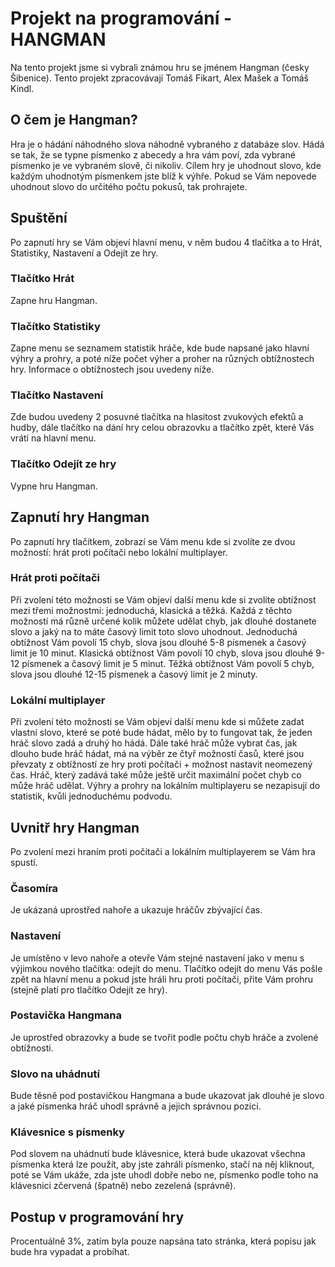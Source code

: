 # Projekt na programování - HANGMAN
Na tento projekt jsme si vybrali známou hru se jménem Hangman (česky Šibenice). Tento projekt zpracovávají Tomáš Fikart, Alex Mašek a Tomáš Kindl.


## O čem je Hangman?
Hra je o hádání náhodného slova náhodně vybraného z databáze slov. Hádá se tak, že se typne písmenko z abecedy a hra vám poví, zda vybrané písmenko
je ve vybraném slově, či nikoliv. Cílem hry je uhodnout slovo, kde každým uhodnotým písmenkem jste blíž k výhře. Pokud se Vám nepovede uhodnout
slovo do určitého počtu pokusů, tak prohrajete.


## Spuštění
Po zapnutí hry se Vám objeví hlavní menu, v něm budou 4 tlačítka a to Hrát, Statistiky, Nastavení a Odejít ze hry.

### Tlačítko Hrát
Zapne hru Hangman.

### Tlačítko Statistiky
Zapne menu se seznamem statistik hráče, kde bude napsané jako hlavní výhry a prohry, a poté níže počet výher a proher na různých obtížnostech hry.
Informace o obtížnostech jsou uvedeny níže.

### Tlačítko Nastavení
Zde budou uvedeny 2 posuvné tlačítka na hlasitost zvukových efektů a hudby, dále tlačítko na dání hry celou obrazovku a tlačítko zpět, které Vás vrátí na hlavní menu.

### Tlačítko Odejít ze hry
Vypne hru Hangman.

## Zapnutí hry Hangman
Po zapnutí hry tlačítkem, zobrazí se Vám menu kde si zvolíte ze dvou možností: hrát proti počítači nebo lokální multiplayer.

### Hrát proti počítači
Při zvolení této možnosti se Vám objeví další menu kde si zvolíte obtížnost mezi třemi možnostmi: jednoduchá, klasická a těžká. Každá z těchto možností má různě určené
kolik můžete udělat chyb, jak dlouhé dostanete slovo a jaký na to máte časový limit toto slovo uhodnout. Jednoduchá obtížnost Vám povolí 15 chyb, slova jsou dlouhé 5-8
písmenek a časový limit je 10 minut. Klasická obtížnost Vám povolí 10 chyb, slova jsou dlouhé 9-12 písmenek a časový limit je 5 minut. Těžká obtížnost Vám povolí
5 chyb, slova jsou dlouhé 12-15 písmenek a časový limit je 2 minuty.

### Lokální multiplayer
Při zvolení této možnosti se Vám objeví další menu kde si můžete zadat vlastní slovo, které se poté bude hádat, mělo by to fungovat tak, že jeden hráč slovo zadá a
druhý ho hádá. Dále také hráč může vybrat čas, jak dlouho bude hráč hádat, má na výběr ze čtyř možností časů, které jsou převzaty z obtížností ze hry proti
počítači + možnost nastavit neomezený čas.
Hráč, který zadává také může ještě určit maximální počet chyb co může hráč udělat.
Výhry a prohry na lokálním multiplayeru se nezapisují do statistik, kvůli jednoduchému podvodu.

## Uvnitř hry Hangman
Po zvolení mezi hraním proti počítači a lokálním multiplayerem se Vám hra spustí.

### Časomíra
Je ukázaná uprostřed nahoře a ukazuje hráčův zbývající čas.

### Nastavení
Je umístěno v levo nahoře a otevře Vám stejné nastavení jako v menu s výjimkou nového tlačítka: odejít do menu. Tlačítko odejít do menu Vás pošle zpět na hlavní menu
a pokud jste hráli hru proti počítači, přite Vám prohru (stejně platí pro tlačítko Odejít ze hry).

### Postavička Hangmana
Je uprostřed obrazovky a bude se tvořit podle počtu chyb hráče a zvolené obtížnosti.

### Slovo na uhádnutí
Bude těsně pod postavičkou Hangmana a bude ukazovat jak dlouhé je slovo a jaké písmenka hráč uhodl správně a jejich správnou pozici.

### Klávesnice s písmenky
Pod slovem na uhádnutí bude klávesnice, která bude ukazovat všechna písmenka která lze použít, aby jste zahráli písmenko, stačí na něj kliknout, poté se Vám ukáže, zda
jste uhodl dobře nebo ne, písmenko podle toho na klávesnici zčervená (špatně) nebo zezelená (správně).

## Postup v programování hry
Procentuálně 3%, zatím byla pouze napsána tato stránka, která popisu jak bude hra vypadat a probíhat.
